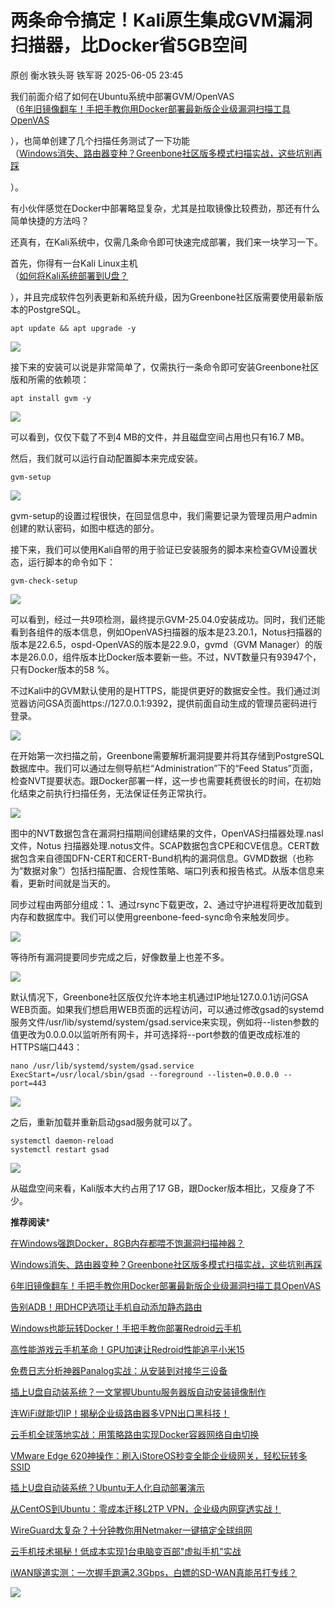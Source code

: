 #  两条命令搞定！Kali原生集成GVM漏洞扫描器，比Docker省5GB空间   
原创 衡水铁头哥  铁军哥   2025-06-05 23:45  
  
我们前面介绍了如何在Ubuntu系统中部署GVM/OpenVAS  
（[6年旧镜像翻车！手把手教你用Docker部署最新版企业级漏洞扫描工具OpenVAS](https://mp.weixin.qq.com/s?__biz=MzI4NjAzMTk3MA==&mid=2458860633&idx=1&sn=5b6cc0f21b97d658225bc4e366ee3398&scene=21#wechat_redirect)  
  
），也简单创建了几个扫描任务测试了一下功能  
（[Windows消失、路由器变种？Greenbone社区版多模式扫描实战，这些坑别再踩](https://mp.weixin.qq.com/s?__biz=MzI4NjAzMTk3MA==&mid=2458860654&idx=1&sn=66263e79839a3587eeb55fbc6bff8012&scene=21#wechat_redirect)  
  
）。  
  
有小伙伴感觉在Docker中部署略显复杂，尤其是拉取镜像比较费劲，那还有什么简单快捷的方法吗？  
  
还真有，在Kali系统中，仅需几条命令即可快速完成部署，我们来一块学习一下。  
  
首先，你得有一台Kali Linux主机  
（[如何将Kali系统部署到U盘？](https://mp.weixin.qq.com/s?__biz=MzI4NjAzMTk3MA==&mid=2458859186&idx=1&sn=ce9c48429f4b42fb172b17d569a28a34&scene=21#wechat_redirect)  
  
），并且完成软件包列表更新和系统升级，因为Greenbone社区版需要使用最新版本的PostgreSQL。  
```
apt update && apt upgrade -y
```  
  
![](https://mmbiz.qpic.cn/sz_mmbiz_png/5fL4uXAOMM7dZQUZkeN8C8z19TAmc4aRKmUSUwSWDB1H3lp2ibibiaFyWGicRKz55ibutQFvgGP1qiaEvwoneWpVvbgQ/640?wx_fmt=png "")  
  
接下来的安装可以说是非常简单了，仅需执行一条命令即可安装Greenbone社区版和所需的依赖项：  
```
apt install gvm -y
```  
  
![](https://mmbiz.qpic.cn/sz_mmbiz_png/5fL4uXAOMM7dZQUZkeN8C8z19TAmc4aREhjUY1WheJgpubCZIQWia7tshPeD4ibtXVLDm1vQeyd2mePVIibrLOE7A/640?wx_fmt=png "")  
  
可以看到，仅仅下载了不到4 MB的文件，并且磁盘空间占用也只有16.7 MB。  
  
然后，我们就可以运行自动配置脚本来完成安装。  
```
gvm-setup
```  
  
![](https://mmbiz.qpic.cn/sz_mmbiz_png/5fL4uXAOMM7dZQUZkeN8C8z19TAmc4aR4xQH9EeqEeCzWCCC2hmElL8xMYk6ZKlnnglJ1Zb2cT7yQTPpNLBvHA/640?wx_fmt=png "")  
  
gvm-setup的设置过程很快，在回显信息中，我们需要记录为管理员用户admin创建的默认密码，如图中框选的部分。  
  
接下来，我们可以使用Kali自带的用于验证已安装服务的脚本来检查GVM设置状态，运行脚本的命令如下：  
```
gvm-check-setup
```  
  
![](https://mmbiz.qpic.cn/sz_mmbiz_png/5fL4uXAOMM7dZQUZkeN8C8z19TAmc4aRZqdh3swGroT2AKy6WsX21XcBHVQxta01zoPZ9b2oUJmuAVVXJ4lj4A/640?wx_fmt=png "")  
  
可以看到，经过一共9项检测，最终提示GVM-25.04.0安装成功。同时，我们还能看到各组件的版本信息，例如OpenVAS扫描器的版本是23.20.1，Notus扫描器的版本是22.6.5，ospd-OpenVAS的版本是22.9.0，gvmd（GVM Manager）的版本是26.0.0，组件版本比Docker版本要新一些。不过，NVT数量只有93947个，只有Docker版本的58 %。  
  
不过Kali中的GVM默认使用的是HTTPS，能提供更好的数据安全性。我们通过浏览器访问GSA页面https://127.0.0.1:9392，提供前面自动生成的管理员密码进行登录。  
  
![](https://mmbiz.qpic.cn/sz_mmbiz_png/5fL4uXAOMM7dZQUZkeN8C8z19TAmc4aRibgsUHMhtGOu2xVbQg0g1pd1bkicGnxjCUc6Lgv8zJvYcCkCRrz1IwIQ/640?wx_fmt=png "")  
  
在开始第一次扫描之前，Greenbone需要解析漏洞提要并将其存储到PostgreSQL数据库中。我们可以通过左侧导航栏“Administration”下的“Feed Status”页面，检查NVT提要状态。跟Docker部署一样，这一步也需要耗费很长的时间，在初始化结束之前执行扫描任务，无法保证任务正常执行。  
  
![](https://mmbiz.qpic.cn/sz_mmbiz_png/5fL4uXAOMM7dZQUZkeN8C8z19TAmc4aRkibLbiaf6AMFQI4eibN8uo9VBPC1e6rpZY1jiaKPia0IvGST3PBgDnEiaVWQ/640?wx_fmt=png "")  
  
图中的NVT数据包含在漏洞扫描期间创建结果的文件，OpenVAS扫描器处理.nasl文件，Notus 扫描器处理.notus文件。SCAP数据包含CPE和CVE信息。CERT数据包含来自德国DFN-CERT和CERT-Bund机构的漏洞信息。GVMD数据（也称为“数据对象”）包括扫描配置、合规性策略、端口列表和报告格式。从版本信息来看，更新时间就是当天的。  
  
同步过程由两部分组成：1、通过rsync下载更改，2、通过守护进程将更改加载到内存和数据库中。我们可以使用greenbone-feed-sync命令来触发同步。  
  
![](https://mmbiz.qpic.cn/sz_mmbiz_png/5fL4uXAOMM7dZQUZkeN8C8z19TAmc4aR3odicwthNXnOeFUHY2ASk9N2MHiawBZyZyBnHo83liahZ0tIqSREicpHjQ/640?wx_fmt=png "")  
  
等待所有漏洞提要同步完成之后，好像数量上也差不多。  
  
![](https://mmbiz.qpic.cn/sz_mmbiz_png/5fL4uXAOMM7dZQUZkeN8C8z19TAmc4aRKBGd6b16CBDQZPwrhGl7DHuDfNppWKUjCB2G1cic8Lib03MXdORC3xCQ/640?wx_fmt=png "")  
  
默认情况下，Greenbone社区版仅允许本地主机通过IP地址127.0.0.1访问GSA WEB页面。如果我们想启用WEB页面的远程访问，可以通过修改gsad的systemd服务文件/usr/lib/systemd/system/gsad.service来实现，例如将--listen参数的值更改为0.0.0.0以监听所有网卡，并可选择将--port参数的值更改成标准的HTTPS端口443：  
```
nano /usr/lib/systemd/system/gsad.service
ExecStart=/usr/local/sbin/gsad --foreground --listen=0.0.0.0 --port=443
```  
  
![](https://mmbiz.qpic.cn/sz_mmbiz_png/5fL4uXAOMM7dZQUZkeN8C8z19TAmc4aR8icHicq8ibQeicRPq1nQIYUPiaWCDsOibYLS9qvMnao4ic53FQhz4Tiad0tvbQ/640?wx_fmt=png "")  
  
之后，重新加载并重新启动gsad服务就可以了。  
```
systemctl daemon-reload
systemctl restart gsad
```  
  
![](https://mmbiz.qpic.cn/sz_mmbiz_png/5fL4uXAOMM7dZQUZkeN8C8z19TAmc4aRXN80Anibt5h1jHvMGXoEZUIJd8DHtcXDQ2tvXdFlEKgXbT0wUcyggjQ/640?wx_fmt=png "")  
  
从磁盘空间来看，Kali版本大约占用了17 GB，跟Docker版本相比，又瘦身了不少。  
  
  
**推荐阅读***  
  
[在Windows强跑Docker，8GB内存都喂不饱漏洞扫描神器？](https://mp.weixin.qq.com/s?__biz=MzI4NjAzMTk3MA==&mid=2458860603&idx=1&sn=3f138383a35ce7cfbe9c538da4af941e&scene=21#wechat_redirect)  
  
  
[Windows消失、路由器变种？Greenbone社区版多模式扫描实战，这些坑别再踩](https://mp.weixin.qq.com/s?__biz=MzI4NjAzMTk3MA==&mid=2458860654&idx=1&sn=66263e79839a3587eeb55fbc6bff8012&scene=21#wechat_redirect)  
  
  
[6年旧镜像翻车！手把手教你用Docker部署最新版企业级漏洞扫描工具OpenVAS](https://mp.weixin.qq.com/s?__biz=MzI4NjAzMTk3MA==&mid=2458860633&idx=1&sn=5b6cc0f21b97d658225bc4e366ee3398&scene=21#wechat_redirect)  
  
  
[告别ADB！用DHCP选项让手机自动添加静态路由](https://mp.weixin.qq.com/s?__biz=MzI4NjAzMTk3MA==&mid=2458860514&idx=1&sn=c127b47f41e0d02b9dab6806ad72c4ad&scene=21#wechat_redirect)  
  
  
[Windows也能玩转Docker！手把手教你部署Redroid云手机](https://mp.weixin.qq.com/s?__biz=MzI4NjAzMTk3MA==&mid=2458860580&idx=1&sn=c038284c0081dbfa540f2196c2be6f76&scene=21#wechat_redirect)  
  
  
[高性能游戏云手机革命！GPU加速让Redroid性能追平小米15](https://mp.weixin.qq.com/s?__biz=MzI4NjAzMTk3MA==&mid=2458860530&idx=1&sn=4f8d8d70812910fcbd0b06ab0c67c6d7&scene=21#wechat_redirect)  
  
  
[免费日志分析神器Panalog实战：从安装到对接华三设备](https://mp.weixin.qq.com/s?__biz=MzI4NjAzMTk3MA==&mid=2458860556&idx=1&sn=df72ddd289dc7a773b2dae46407d0c8c&scene=21#wechat_redirect)  
  
  
[插上U盘自动装系统？一文掌握Ubuntu服务器版自动安装镜像制作](https://mp.weixin.qq.com/s?__biz=MzI4NjAzMTk3MA==&mid=2458860448&idx=1&sn=d833cc7414ffcec71297ae6bdbbea30b&scene=21#wechat_redirect)  
  
  
[连WiFi就能切IP！揭秘企业级路由器多VPN出口黑科技！](https://mp.weixin.qq.com/s?__biz=MzI4NjAzMTk3MA==&mid=2458860446&idx=1&sn=d148fbab56322f0bba7718cd01f7a718&scene=21#wechat_redirect)  
  
  
[云手机全球落地实战：用策略路由实现Docker容器网络自由切换](https://mp.weixin.qq.com/s?__biz=MzI4NjAzMTk3MA==&mid=2458860475&idx=1&sn=72dfa0a56b4933983a556344dbea9013&scene=21#wechat_redirect)  
  
  
[VMware Edge 620神操作：刷入iStoreOS秒变全能企业级网关，轻松玩转多SSID](https://mp.weixin.qq.com/s?__biz=MzI4NjAzMTk3MA==&mid=2458860498&idx=1&sn=a7d5a9717e9955aacd23df1d90c0e709&scene=21#wechat_redirect)  
  
  
[插上U盘自动装系统？Ubuntu无人化自动部署演示](https://mp.weixin.qq.com/s?__biz=MzI4NjAzMTk3MA==&mid=2458860400&idx=1&sn=5c014d32622634298be4a5ddc3e76885&scene=21#wechat_redirect)  
  
  
[从CentOS到Ubuntu：零成本迁移L2TP VPN，企业级内网穿透实战！](https://mp.weixin.qq.com/s?__biz=MzI4NjAzMTk3MA==&mid=2458860373&idx=1&sn=585ad234cc85b93a8c7352c1d13099f4&scene=21#wechat_redirect)  
  
  
[WireGuard太复杂？十分钟教你用Netmaker一键搞定全球组网](https://mp.weixin.qq.com/s?__biz=MzI4NjAzMTk3MA==&mid=2458860200&idx=1&sn=02207649d81cd9a38e595c792d616a81&scene=21#wechat_redirect)  
  
  
[云手机技术揭秘！低成本实现1台电脑变百部"虚拟手机"实战](https://mp.weixin.qq.com/s?__biz=MzI4NjAzMTk3MA==&mid=2458860286&idx=1&sn=a2051493387a022382f18716b2eeba5f&scene=21#wechat_redirect)  
  
  
[iWAN隧道实测：一次握手跑满2.3Gbps，白嫖的SD-WAN真能吊打专线？](https://mp.weixin.qq.com/s?__biz=MzI4NjAzMTk3MA==&mid=2458860028&idx=1&sn=e019aed0fb43e4971fc62c058da849b2&scene=21#wechat_redirect)  
  
![](https://mmbiz.qpic.cn/mmbiz_jpg/5fL4uXAOMM7kUuIMJ8JGRicTGrVN3LAad2qWVLSLkZvOL0KSCibicfllib6L4g7Clp5vaZUhAgWoiahdV3kAHa2Wk6A/640?wx_fmt=jpeg "")  
  
  
